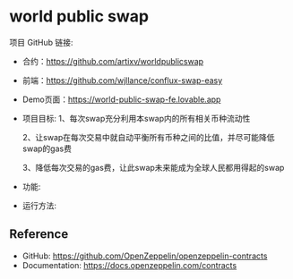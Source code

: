 # world public swap

项目 GitHub 链接:
- 合约：https://github.com/artixv/worldpublicswap

- 前端：https://github.com/wjllance/conflux-swap-easy

- Demo页面：https://world-public-swap-fe.lovable.app


- 项目目标:
    1、每次swap充分利用本swap内的所有相关币种流动性

    2、让swap在每次交易中就自动平衡所有币种之间的比值，并尽可能降低swap的gas费

    3、降低每次交易的gas费，让此swap未来能成为全球人民都用得起的swap

- 功能:


- 运行方法:


## Reference

- GitHub: https://github.com/OpenZeppelin/openzeppelin-contracts
- Documentation: https://docs.openzeppelin.com/contracts
